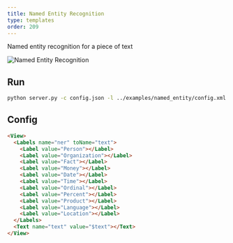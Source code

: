 ```yaml
---
title: Named Entity Recognition
type: templates
order: 209
---
```


Named entity recognition for a piece of text

<img src="/images/screens/named_entity.png" class="img-template-example" title="Named Entity Recognition" />

## Run

```bash
python server.py -c config.json -l ../examples/named_entity/config.xml -i ../examples/named_entity/tasks.json -o output_ner
```

## Config 

```html
<View>
  <Labels name="ner" toName="text">
    <Label value="Person"></Label>
    <Label value="Organization"></Label>
    <Label value="Fact"></Label>
    <Label value="Money"></Label>
    <Label value="Date"></Label>
    <Label value="Time"></Label>
    <Label value="Ordinal"></Label>
    <Label value="Percent"></Label>
    <Label value="Product"></Label>
    <Label value="Language"></Label>
    <Label value="Location"></Label>
  </Labels>
  <Text name="text" value="$text"></Text>
</View>
```
